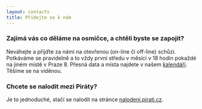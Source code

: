 ```yaml
---
layout: contacts
title: Přidejte se k nám
---
```


### Zajímá vás co děláme na osmičce, a chtěli byste se zapojit?
Neváhejte a přijďte za námi na otevřenou (on-line či off-line) schůzi. Potkáváme se pravidelně a to vždy první středu v měsíci v 18 hodin pokaždé na jiném místě v Praze 8. Přesná data a místa najdete v našem <a href="{{site.calendar.page}}">kalendáři</a>. Těšíme se na viděnou.

### Chcete se nalodit mezi Piráty?
Je to jednoduché, stačí se nalodit na stránce [nalodeni.pirati.cz](htttp://nalodeni.pirati.cz).